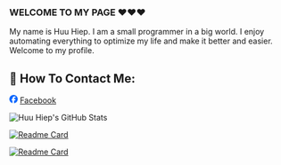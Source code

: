 ### WELCOME TO MY PAGE ❤️❤️❤️
My name is Huu Hiep. I am a small programmer in a big world. I enjoy automating everything to optimize my life and make it better and easier. Welcome to my profile.
## 📖 How To Contact Me:
<img src="./images/facebook.png" width="15px" height="15px" />  [Facebook](https://facebook.com/nhoc.hiepz/)

![Huu Hiep's GitHub Stats](https://github-readme-stats.vercel.app/api?username=hhiepz&show_icons=true&theme=chartreuse-dark&hide=contribs,prs,issues)

[![Readme Card](https://github-readme-stats.vercel.app/api/pin/?username=hhiepz&repo=PHP-Card-Exchange&theme=algolia)](https://github.com/HHiepz/PHP-Card-Exchange)

[![Readme Card](https://github-readme-stats.vercel.app/api/pin/?username=hhiepz&repo=Optimal-Assets-Folder-Management&theme=github_dark)](https://github.com/HHiepz/Optimal-Assets-Folder-Management)